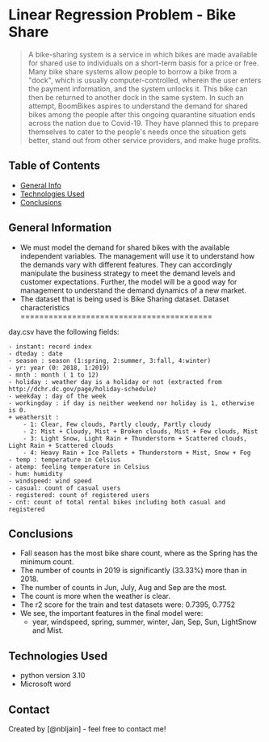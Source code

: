 # Linear Regression Problem - Bike Share

> A bike-sharing system is a service in which bikes are made available for shared use to individuals on a short-term basis for a price or free. Many bike share systems allow people to borrow a bike from a "dock", which is usually computer-controlled, wherein the user enters the payment information, and the system unlocks it. This bike can then be returned to another dock in the same system.
> In such an attempt, BoomBikes aspires to understand the demand for shared bikes among the people after this ongoing quarantine situation ends across the nation due to Covid-19. They have planned this to prepare themselves to cater to the people's needs once the situation gets better, stand out from other service providers, and make huge profits.

## Table of Contents
* [General Info](#general-information)
* [Technologies Used](#technologies-used)
* [Conclusions](#conclusions)

<!-- You can include any other section that is pertinent to your problem -->

## General Information
* We must model the demand for shared bikes with the available independent variables. The management will use it to understand how the demands vary with different features. They can accordingly manipulate the business strategy to meet the demand levels and customer expectations. Further, the model will be a good way for management to understand the demand dynamics of a new market.  
* The dataset that is being used is Bike Sharing dataset.
Dataset characteristics
=========================================
	
day.csv have the following fields:
	
	- instant: record index
	- dteday : date
	- season : season (1:spring, 2:summer, 3:fall, 4:winter)
	- yr: year (0: 2018, 1:2019)
	- mnth : month ( 1 to 12)
	- holiday : weather day is a holiday or not (extracted from http://dchr.dc.gov/page/holiday-schedule)
	- weekday : day of the week
	- workingday : if day is neither weekend nor holiday is 1, otherwise is 0.
	+ weathersit : 
		- 1: Clear, Few clouds, Partly cloudy, Partly cloudy
		- 2: Mist + Cloudy, Mist + Broken clouds, Mist + Few clouds, Mist
		- 3: Light Snow, Light Rain + Thunderstorm + Scattered clouds, Light Rain + Scattered clouds
		- 4: Heavy Rain + Ice Pallets + Thunderstorm + Mist, Snow + Fog
	- temp : temperature in Celsius
	- atemp: feeling temperature in Celsius
	- hum: humidity
	- windspeed: wind speed
	- casual: count of casual users
	- registered: count of registered users
	- cnt: count of total rental bikes including both casual and registered

<!-- You don't have to answer all the questions - just the ones relevant to your project. -->

## Conclusions
- Fall season has the most bike share count, where as the Spring has the minimum count.
- The number of counts in 2019 is significantly (33.33%) more than in 2018.
- The number of counts in Jun, July, Aug and Sep are the most.
- The count is more when the weather is clear.
- The r2 score for the train and test datasets were: 0.7395, 0.7752
- We see, the important features in the final model were:
    - year, windspeed, spring, summer, winter, Jan, Sep, Sun, LightSnow and Mist.

<!-- You don't have to answer all the questions - just the ones relevant to your project. -->


## Technologies Used
- python version 3.10
- Microsoft word

<!-- As the libraries versions keep on changing, it is recommended to mention the version of library used in this project -->


## Contact
Created by [@nbljain] - feel free to contact me!


<!-- Optional -->
<!-- ## License -->
<!-- This project is open source and available under the [... License](). -->

<!-- You don't have to include all sections - just the one's relevant to your project -->
